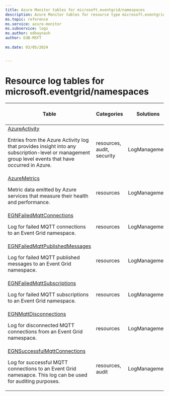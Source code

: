 ```yaml
---
title: Azure Monitor tables for microsoft.eventgrid/namespaces
description: Azure Monitor tables for resource type microsoft.eventgrid/namespaces
ms.topic: reference
ms.service: azure-monitor
ms.subservice: logs
ms.author: edbaynash
author: EdB-MSFT
   
ms.date: 03/05/2024


---
```


# Resource log tables for microsoft.eventgrid/namespaces  


| Table | Categories | Solutions|[Supports basic log plan](/azure/azure-monitor/logs/basic-logs-configure?tabs=portal-1#compare-the-basic-and-analytics-log-data-plans)| Queries|
|---|---|---|---|---|
| [AzureActivity](/azure/azure-monitor/reference/tables/AzureActivity)<p>Entries from the Azure Activity log that provides insight into any subscription-level or management group level events that have occurred in Azure. | resources, audit, security | LogManagement | No| [Yes](/azure/azure-monitor/reference/queries/azureactivity)|
| [AzureMetrics](/azure/azure-monitor/reference/tables/AzureMetrics)<p>Metric data emitted by Azure services that measure their health and performance. | resources | LogManagement | No| [Yes](/azure/azure-monitor/reference/queries/azuremetrics)|
| [EGNFailedMqttConnections](/azure/azure-monitor/reference/tables/EGNFailedMqttConnections)<p>Log for failed MQTT connections to an Event Grid namespace. | resources | LogManagement | No| [Yes](/azure/azure-monitor/reference/queries/egnfailedmqttconnections)|
| [EGNFailedMqttPublishedMessages](/azure/azure-monitor/reference/tables/EGNFailedMqttPublishedMessages)<p>Log for failed MQTT published messages to an Event Grid namespace. | resources | LogManagement | No| -|
| [EGNFailedMqttSubscriptions](/azure/azure-monitor/reference/tables/EGNFailedMqttSubscriptions)<p>Log for failed MQTT subscriptions to an Event Grid namespace. | resources | LogManagement | No| -|
| [EGNMqttDisconnections](/azure/azure-monitor/reference/tables/EGNMqttDisconnections)<p>Log for disconnected MQTT connections from an Event Grid namespace. | resources | LogManagement | No| [Yes](/azure/azure-monitor/reference/queries/egnmqttdisconnections)|
| [EGNSuccessfulMqttConnections](/azure/azure-monitor/reference/tables/EGNSuccessfulMqttConnections)<p>Log for successful MQTT connections to an Event Grid namesapce. This log can be used for auditing purposes. | resources, audit | LogManagement | No| [Yes](/azure/azure-monitor/reference/queries/egnsuccessfulmqttconnections)|

